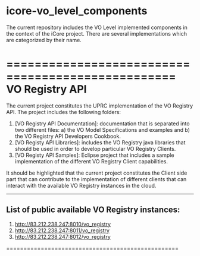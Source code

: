 icore-vo_level_components
=========================
The current repository includes the VO Level implemented components in the context of the iCore project. There are several implementations which are categorized by their name.

==================================================
VO Registry API
==================================================
The current project constitutes the UPRC implementation of the VO Registry API. The project includes the following folders:
1. [VO Registry API Documentation]: documentation that is separated into two different files: a) the VO Model Specifications and examples and b) the VO Registry API Developers Cookbook.
2. [VO Registy API Libraries]: includes the VO Registry java libraries that should be used in order to develop particular VO Registry Clients.
3. [VO Registy API Samples]: Eclipse project that includes a sample implementation of the different VO Registry Client capabilities.

It should be highlighted that the current project constitutes the Client side part that can contribute to the implementation of different clients that can interact with the available VO Registry instances in the cloud.

-----------------------------------------------
List of public available VO Registry instances:
-----------------------------------------------
1. http://83.212.238.247:8010/vo_registry
2. http://83.212.238.247:8011/vo_registry
3. http://83.212.238.247:8012/vo_registry

==================================================

